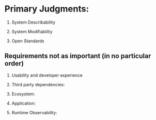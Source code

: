 # Primary Judgments:
1. System Describability 
    
2. System Modifiability
    
3. Open Standards


## Requirements not as important (in no particular order)
1. Usability and developer experience

2. Third party dependencies:
    
3. Ecosystem:
    
4. Application: 
    
5. Runtime Observability: